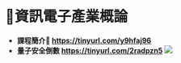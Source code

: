 # 📶資訊電子產業概論
- **課程簡介🚀  https://tinyurl.com/y9hfaj96**
- **量子安全倒數 https://tinyurl.com/2radpzn5**
[![](https://res.cloudinary.com/marcomontalbano/image/upload/v1716458158/video_to_markdown/images/youtube--dX9CGRZwD-w-c05b58ac6eb4c4700831b2b3070cd403.jpg)](https://www.youtube.com/watch?v=dX9CGRZwD-w "")
